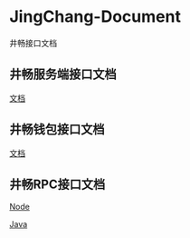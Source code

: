 # JingChang-Document

井畅接口文档

## 井畅服务端接口文档

[文档](https://github.com/JCCDex/jcc_server_doc)

## 井畅钱包接口文档

[文档](https://github.com/JCCDex/jcc_wallet/blob/master/docs/jingtum.md)

## 井畅RPC接口文档

[Node](https://github.com/JCCDex/jcc_rpc)

[Java](https://github.com/JCCDex/jcc_rpc_java)
